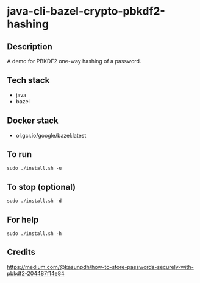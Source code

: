 # java-cli-bazel-crypto-pbkdf2-hashing

## Description
A demo for PBKDF2 one-way hashing of
a password.

## Tech stack
- java
- bazel

## Docker stack
- ol.gcr.io/google/bazel:latest

## To run
`sudo ./install.sh -u`

## To stop (optional)
`sudo ./install.sh -d`

## For help
`sudo ./install.sh -h`

## Credits
https://medium.com/@kasunpdh/how-to-store-passwords-securely-with-pbkdf2-204487f14e84
